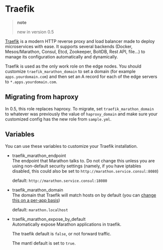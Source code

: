 # Traefik

> **note**
> 
> new in version 0.5

[Traefik](https://traefik.io/) is a modern HTTP reverse proxy and load
balancer made to deploy microservices with ease. It supports several
backends (Docker, Mesos/Marathon, Consul, Etcd, Zookeeper, BoltDB, Rest
API, file…) to manage its configuration automatically and dynamically.

Traefik is used as the only work role on the edge nodes. You should
customize `traefik_marathon_domain` to set a domain (for example
`apps.yourdomain.com`) and then set an A record for each of the edge
servers to `*.apps.yourdomain.com`.

## Migrating from haproxy

In 0.5, this role replaces haproxy. To migrate, set
`traefik_marathon_domain` to whatever was previously the value of
`haproxy_domain` and make sure your customized config has the new role
from `sample.yml`.

## Variables

You can use these variables to customize your Traefik installation.

  - traefik\_marathon\_endpoint  
    The endpoint that Marathon talks to. Do not change this unless you
    are using non-default security settings (namely, if you have
    iptables disabled, this could also be set to
    `http://marathon.service.consul:8080`)
    
    default: `http://marathon.service.consul:18080`

  - traefik\_marathon\_domain  
    The domain that Traefik will match hosts on by default (you can
    [change this on a per-app
    basis](http://traefik.readthedocs.org/en/latest/backends/#marathon-backend))
    
    default: `marathon.localhost`

  - traefik\_marathon\_expose\_by\_default  
    Automatically expose Marathon applications in traefik.
    
    The traefik default is `false`, or not forward traffic.
    
    The mantl default is set to `true`.

